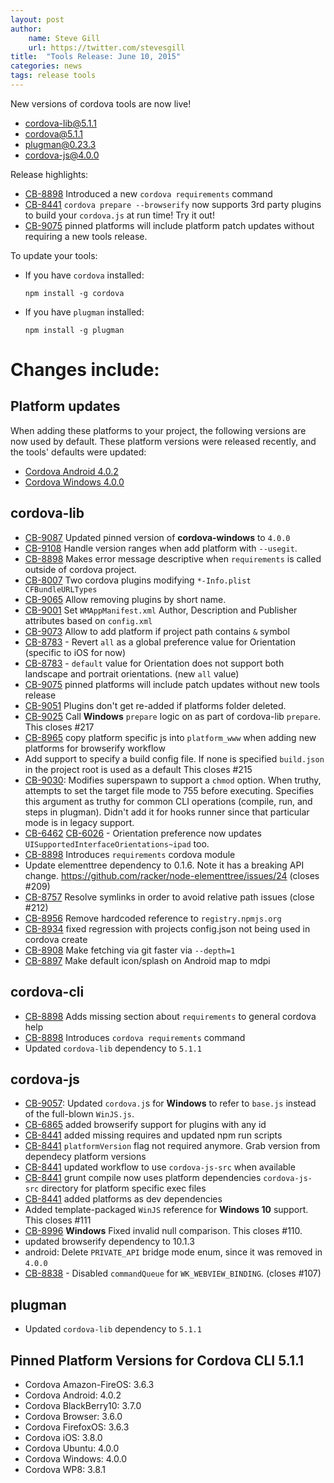```yaml
---
layout: post
author:
    name: Steve Gill
    url: https://twitter.com/stevesgill
title:  "Tools Release: June 10, 2015"
categories: news
tags: release tools
---
```

New versions of cordova tools are now live!

* [cordova-lib@5.1.1](https://www.npmjs.org/package/cordova-lib)
* [cordova@5.1.1](https://www.npmjs.org/package/cordova)
* [plugman@0.23.3](https://www.npmjs.org/package/plugman)
* [cordova-js@4.0.0](https://www.npmjs.org/package/cordova-js)

Release highlights:
* [CB-8898](https://issues.apache.org/jira/browse/CB-8898) Introduced a new `cordova requirements` command
* [CB-8441](https://issues.apache.org/jira/browse/CB-8441) `cordova prepare --browserify` now supports 3rd party plugins to build your `cordova.js` at run time! Try it out! 
* [CB-9075](https://issues.apache.org/jira/browse/CB-9075) pinned platforms will include platform patch updates without requiring a new tools release. 

To update your tools:

  * If you have `cordova` installed:

        npm install -g cordova

  * If you have `plugman` installed:

        npm install -g plugman


# Changes include:
<!--more-->

## Platform updates
When adding these platforms to your project, the following versions are now used by default.
These platform versions were released recently, and the tools' defaults were updated:

* [Cordova Android 4.0.2](http://cordova.apache.org/announcements/2015/05/26/android-402.html)
* [Cordova Windows 4.0.0](http://cordova.apache.org/announcements/2015/06/03/windows-release.html)

## cordova-lib
* [CB-9087](https://issues.apache.org/jira/browse/CB-9087) Updated pinned version of **cordova-windows** to `4.0.0`
* [CB-9108](https://issues.apache.org/jira/browse/CB-9108) Handle version ranges when add platform with `--usegit`.
* [CB-8898](https://issues.apache.org/jira/browse/CB-8898) Makes error message descriptive when `requirements` is called outside of cordova project.
* [CB-8007](https://issues.apache.org/jira/browse/CB-8007) Two cordova plugins modifying `*-Info.plist CFBundleURLTypes`
* [CB-9065](https://issues.apache.org/jira/browse/CB-9065) Allow removing plugins by short name.
* [CB-9001](https://issues.apache.org/jira/browse/CB-9001) Set `WMAppManifest.xml` Author, Description and Publisher attributes based on `config.xml`
* [CB-9073](https://issues.apache.org/jira/browse/CB-9073) Allow to add platform if project path contains `&` symbol
* [CB-8783](https://issues.apache.org/jira/browse/CB-8783) - Revert `all` as a global preference value for Orientation (specific to iOS for now)
* [CB-8783](https://issues.apache.org/jira/browse/CB-8783) - `default` value for Orientation does not support both landscape and portrait orientations. (new `all` value)
* [CB-9075](https://issues.apache.org/jira/browse/CB-9075) pinned platforms will include patch updates without new tools release
* [CB-9051](https://issues.apache.org/jira/browse/CB-9051) Plugins don't get re-added if platforms folder deleted.
* [CB-9025](https://issues.apache.org/jira/browse/CB-9025) Call **Windows** `prepare` logic on as part of cordova-lib `prepare`. This closes #217
* [CB-8965](https://issues.apache.org/jira/browse/CB-8965) copy platform specific js into `platform_www` when adding new platforms for browserify workflow
* Add support to specify a build config file. If none is specified `build.json` in the project root is used as a default This closes #215
* [CB-9030](https://issues.apache.org/jira/browse/CB-9030): Modifies superspawn to support a `chmod` option. When truthy, attempts to set the target file mode to 755 before executing.  Specifies this argument as truthy for common CLI operations (compile, run, and steps in plugman).  Didn't add it for hooks runner since that particular mode is in legacy support.
* [CB-6462](https://issues.apache.org/jira/browse/CB-6462) [CB-6026](https://issues.apache.org/jira/browse/CB-6026) - Orientation preference now updates `UISupportedInterfaceOrientations~ipad` too.
* [CB-8898](https://issues.apache.org/jira/browse/CB-8898) Introduces `requirements` cordova module
* Update elementtree dependency to 0.1.6. Note it has a breaking API change. https://github.com/racker/node-elementtree/issues/24 (closes #209)
* [CB-8757](https://issues.apache.org/jira/browse/CB-8757) Resolve symlinks in order to avoid relative path issues (close #212)
* [CB-8956](https://issues.apache.org/jira/browse/CB-8956) Remove hardcoded reference to `registry.npmjs.org`
* [CB-8934](https://issues.apache.org/jira/browse/CB-8934) fixed regression with projects config.json not being used in cordova create
* [CB-8908](https://issues.apache.org/jira/browse/CB-8908) Make fetching via git faster via `--depth=1`
* [CB-8897](https://issues.apache.org/jira/browse/CB-8897) Make default icon/splash on Android map to mdpi

## cordova-cli
* [CB-8898](https://issues.apache.org/jira/browse/CB-8898) Adds missing section about `requirements` to general cordova help
* [CB-8898](https://issues.apache.org/jira/browse/CB-8898) Introduces `cordova requirements` command
* Updated `cordova-lib` dependency to `5.1.1`

## cordova-js
* [CB-9057](https://issues.apache.org/jira/browse/CB-9057): Updated `cordova.j`s for **Windows** to refer to `base.js` instead of the full-blown `WinJS.js`.
* [CB-6865](https://issues.apache.org/jira/browse/CB-6865) added browserify support for plugins with any id
* [CB-8441](https://issues.apache.org/jira/browse/CB-8441) added missing requires and updated npm run scripts
* [CB-8441](https://issues.apache.org/jira/browse/CB-8441) `platformVersion` flag not required anymore. Grab version from dependecy platform versions
* [CB-8441](https://issues.apache.org/jira/browse/CB-8441) updated workflow to use `cordova-js-src` when available
* [CB-8441](https://issues.apache.org/jira/browse/CB-8441) grunt compile now uses platform dependencies `cordova-js-src` directory for platform specific exec files
* [CB-8441](https://issues.apache.org/jira/browse/CB-8441) added platforms as dev dependencies
* Added template-packaged `WinJS` reference for **Windows 10** support. This closes #111
* [CB-8996](https://issues.apache.org/jira/browse/CB-8996) **Windows** Fixed invalid null comparison. This closes #110.
* updated browserify dependency to 10.1.3
* android: Delete `PRIVATE_API` bridge mode enum, since it was removed in `4.0.0`
* [CB-8838](https://issues.apache.org/jira/browse/CB-8838) - Disabled `commandQueue` for `WK_WEBVIEW_BINDING`. (closes #107)

## plugman
* Updated `cordova-lib` dependency to `5.1.1`

## Pinned Platform Versions for **Cordova CLI 5.1.1**

* Cordova Amazon-FireOS: 3.6.3
* Cordova Android: 4.0.2
* Cordova BlackBerry10: 3.7.0
* Cordova Browser: 3.6.0
* Cordova FirefoxOS: 3.6.3
* Cordova iOS: 3.8.0
* Cordova Ubuntu: 4.0.0
* Cordova Windows: 4.0.0
* Cordova WP8: 3.8.1
